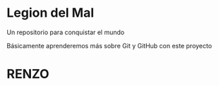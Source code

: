 # Legion del Mal
Un repositorio para conquistar el mundo

Básicamente aprenderemos más sobre Git y GitHub con este proyecto

# RENZO

